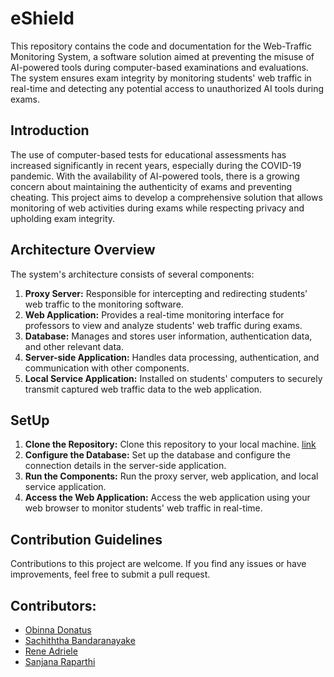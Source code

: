 <!DOCTYPE html>
<html>
<head>
    
</head>
<body>

<h1>eShield</h1>  

<p>This repository contains the code and documentation for the Web-Traffic Monitoring System, a software solution aimed at preventing the misuse of AI-powered tools during computer-based examinations and evaluations. The system ensures exam integrity by monitoring students' web traffic in real-time and detecting any potential access to unauthorized AI tools during exams.</p>

<h2>Introduction</h2>

<p>The use of computer-based tests for educational assessments has increased significantly in recent years, especially during the COVID-19 pandemic. With the availability of AI-powered tools, there is a growing concern about maintaining the authenticity of exams and preventing cheating. This project aims to develop a comprehensive solution that allows monitoring of web activities during exams while respecting privacy and upholding exam integrity.</p>

<h2>Architecture Overview</h2>

<p>The system's architecture consists of several components:</p>

<ol>
    <li><strong>Proxy Server:</strong> Responsible for intercepting and redirecting students' web traffic to the monitoring software.</li>
    <li><strong>Web Application:</strong> Provides a real-time monitoring interface for professors to view and analyze students' web traffic during exams.</li>
    <li><strong>Database:</strong> Manages and stores user information, authentication data, and other relevant data.</li>
    <li><strong>Server-side Application:</strong> Handles data processing, authentication, and communication with other components.</li>
    <li><strong>Local Service Application:</strong> Installed on students' computers to securely transmit captured web traffic data to the web application.</li>
</ol>

<h2>SetUp</h2>

<ol>
    <li><strong>Clone the Repository:</strong> Clone this repository to your local machine. <a href="https://github.com/ObinnaTerry/Project-eShield.git"> link </a></li>
    <li><strong>Configure the Database:</strong> Set up the database and configure the connection details in the server-side application.</li>
    <li><strong>Run the Components:</strong> Run the proxy server, web application, and local service application.</li>
    <li><strong>Access the Web Application:</strong> Access the web application using your web browser to monitor students' web traffic in real-time.</li>
</ol>

</ol>

<h2>Contribution Guidelines</h2>

<p>Contributions to this project are welcome. If you find any issues or have improvements, feel free to submit a pull request.</p>
<h2>Contributors:</h2>
<ul>
    <li><a href="https://github.com/ObinnaTerry">Obinna Donatus</a></li>
    <li><a href="https://github.com/sacumesh">Sachiththa Bandaranayake</a></li>
    <li><a href="https://github.com/readac">Rene Adriele </a></li>
		<li><a href="https://github.com/Sanjana1202">Sanjana Raparthi </a></li>
</ul>

</body>
</html>
